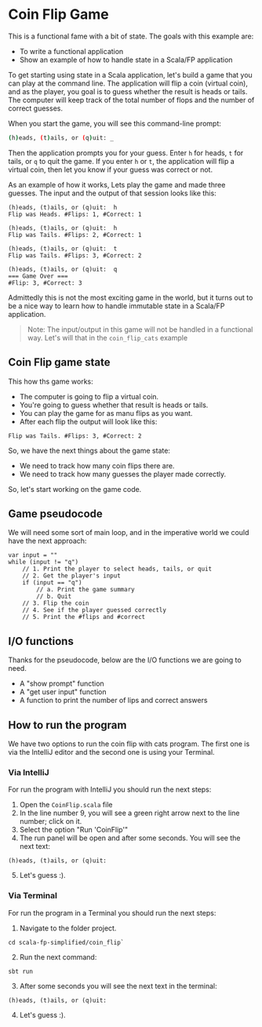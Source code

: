 # Coin Flip Game

This is a functional fame with a bit of state. The goals with this example are:

- To write a functional application
- Show an example of how to handle state in a Scala/FP application

To get starting using state in a Scala application, let's build a game that you
can play at the command line. The application will flip a coin (virtual coin),
and as the player, you goal is to guess whether the result is heads or tails.
The computer will keep track of the total number of flops and the number of
correct guesses.

When you start the game, you will see this command-line prompt:

```bash
(h)eads, (t)ails, or (q)uit: _
```

Then the application prompts you for your guess. Enter `h` for heads, `t` for
tails, or `q` to quit the game. If you enter `h` or `t`, the application will
flip a virtual coin, then let you know if your guess was correct or not.

As an example of how it works, Lets play the game and made three guesses. The
input and the output of that session looks like this:

```
(h)eads, (t)ails, or (q)uit:  h
Flip was Heads. #Flips: 1, #Correct: 1

(h)eads, (t)ails, or (q)uit:  h
Flip was Tails. #Flips: 2, #Correct: 1

(h)eads, (t)ails, or (q)uit:  t
Flip was Tails. #Flips: 3, #Correct: 2

(h)eads, (t)ails, or (q)uit:  q
=== Game Over ===
#Flip: 3, #Correct: 3
```

Admittedly this is not the most exciting game in the world, but it turns out to
be a nice way to learn how to handle immutable state in a Scala/FP application.

> Note: The input/output in this game will not be handled in a functional way.
> Let's will that in the `coin_flip_cats` example

## Coin Flip game state

This how ths game works:

- The computer is going to flip a virtual coin.
- You're going to guess whether that result is heads or tails.
- You can play the game for as manu flips as you want.
- After each flip the output will look like this:

```
Flip was Tails. #Flips: 3, #Correct: 2
```

So, we have the next things about the game state:

- We need to track how many coin flips there are.
- We need to track how many guesses the player made correctly.

So, let's start working on the game code.

## Game pseudocode

We will need some sort of main loop, and in the imperative world we could have
the next approach:

```
var input = ""
while (input != "q")
    // 1. Print the player to select heads, tails, or quit
    // 2. Get the player's input
    if (input == "q")
        // a. Print the game summary
        // b. Quit
    // 3. Flip the coin
    // 4. See if the player guessed correctly
    // 5. Print the #flips and #correct
```

## I/O functions

Thanks for the pseudocode, below are the I/O functions we are going to need.

- A "show prompt" function
- A "get user input" function
- A function to print the number of lips and correct answers

## How to run the program

We have two options to run the coin flip with cats program. The first one is
via the IntelliJ editor and the second one is using your Terminal.

### Via IntelliJ

For run the program with IntelliJ you should run the next steps:

1. Open the `CoinFlip.scala` file
2. In the line number 9, you will see a green right arrow next to the line
   number; click on it.
3. Select the option "Run 'CoinFlip'"
4. The run panel will be open and after some seconds. You will see the next
   text:

```
(h)eads, (t)ails, or (q)uit:
```
5. Let's guess :).

### Via Terminal

For run the program in a Terminal you should run the next steps:

1. Navigate to the folder project.

``` 
cd scala-fp-simplified/coin_flip`
```

2. Run the next command:

```
sbt run
```

3. After some seconds you will see the next text in the terminal:

```
(h)eads, (t)ails, or (q)uit:
```
4. Let's guess :).
